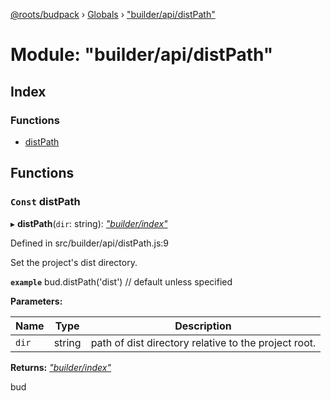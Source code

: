 [@roots/budpack](../README.md) › [Globals](../globals.md) › ["builder/api/distPath"](_builder_api_distpath_.md)

# Module: "builder/api/distPath"

## Index

### Functions

* [distPath](_builder_api_distpath_.md#const-distpath)

## Functions

### `Const` distPath

▸ **distPath**(`dir`: string): *["builder/index"](_builder_index_.md)*

Defined in src/builder/api/distPath.js:9

Set the project's dist directory.

**`example`** bud.distPath('dist') // default unless specified

**Parameters:**

Name | Type | Description |
------ | ------ | ------ |
`dir` | string | path of dist directory relative to the project root. |

**Returns:** *["builder/index"](_builder_index_.md)*

bud
